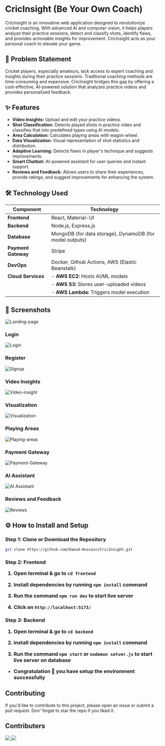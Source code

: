 # CricInsight (Be Your Own Coach)

CricInsight is an innovative web application designed to revolutionize cricket coaching. With advanced AI and computer vision, it helps players analyze their practice sessions, detect and classify shots, identify flaws, and provides actionable insights for improvement. CricInsight acts as your personal coach to elevate your game.

## 🏏 Problem Statement

Cricket players, especially amateurs, lack access to expert coaching and insights during their practice sessions. Traditional coaching methods are time-consuming and expensive. CricInsight bridges this gap by offering a cost-effective, AI-powered solution that analyzes practice videos and provides personalized feedback.

## ✨ Features

- **Video Insights:** Upload and edit your practice videos.
- **Shot Classification:** Detects played shots in practice video and classifies that into predefined types using AI models.
- **Area Calculation:** Calculates playing areas with wagon wheel.
- **Data Visualization:** Visual representation of shot statistics and distribution.
- **Adaptive Learning:** Detects flaws in player's technique and suggests improvements.
- **Smart Chatbot:** AI-powered assistant for user queries and instant support.
- **Reviews and Feedback:** Allows users to share their experiences, provide ratings, and suggest improvements for enhancing the system.

## 🛠️ Technology Used

| Component         | Technology                                   |
|-------------------|---------------------------------------------|
| **Frontend**      | React, Material-UI            |
| **Backend**       | Node.js, Express.js                         |
| **Database**      | MongoDB (for data storage), DynamoDB (for model outputs)       |
| **Payment Gateway**      | Stripe    |
| **DevOps**        | Docker, Github Actions, AWS (Elastic Beanstalk)    |
| **Cloud Services**| - **AWS EC2:** Hosts AI/ML models           |
|                   | - **AWS S3:** Stores user-uploaded videos   |
|                   | - **AWS Lambda:** Triggers model execution  |


## 📸 Screenshots

![Landing-page](https://github.com/user-attachments/assets/557d11ea-f61d-4a21-a545-1fc58219ceb5)

### Login
![Login](https://github.com/user-attachments/assets/53591359-6e12-4781-92bf-e91fb9fbf6f5)

### Register
![Signup](https://github.com/user-attachments/assets/c7695312-56bb-4fe5-9204-18d07c20046f)

### Video Insights
![Video-insight](https://github.com/user-attachments/assets/111e2897-c41d-4f8e-919b-67993f558b32)

### Visualization
![Visualization](https://github.com/user-attachments/assets/ff2d52be-22e1-43bb-8e15-93141264c7de)

### Playing Areas
![Playing-areas](https://github.com/user-attachments/assets/d474afe2-88a2-484d-8b61-71bad65d1606)

### Payment Gateway
![Payment-Gateway](https://github.com/user-attachments/assets/a18a3a7c-2cc8-4186-8417-e4dfbfbae0e9)

### AI Assistant
![AI Assistant](https://github.com/user-attachments/assets/ad029c66-2b51-4348-bc74-4fd7d5ac0012)

### Reviews and Feedback
![Reviews](https://github.com/user-attachments/assets/8db0648c-075e-4bcf-878d-a566a4bd1e51)


## ⚙️ How to Install and Setup

### Step 1: Clone or Download the Repository
```bash
git clone https://github.com/Daoud-Hussain/CricInsight.git
```

 <h3> Step 2: Frontend

1. Open terminal & go to `cd frontend`

2. Install dependencies by running `npm install` command

3. Run the command `npm run dev` to start live server

4. Click on `http://localhost:5173/`

 <h3> Step 3: Backend

1. Open terminal & go to `cd backend` 

2. install dependencies by running `npm install` command

3. Run the command `npm start` or `nodemon setver.js` to start live server on database


- Congratulation 🎉 you have setup the environment successfully



## Contributing
If you'd like to contribute to this project, please open an issue or submit a pull request. 
Don' forget to star the repo if you liked it.



## Contributers
<a href = "https://daoudhussain.netlify.app/">
  <img src = "https://contrib.rocks/image?repo=Daoud-Hussain/Reddit-Clone-on-K8s"/>
</a>
<a href = "https://github.com/Zohaib-Munir/">
  <img src = "https://contrib.rocks/image?repo=Zohaib-Munir/in_app_purchases"/>
</a>
